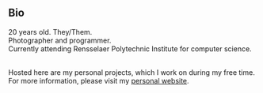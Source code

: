## Bio
20 years old. They/Them.</br>
Photographer and programmer.</br>
Currently attending Rensselaer Polytechnic Institute for computer science.</br></br>

Hosted here are my personal projects, which I work on during my free time.  
For more information, please visit my [personal website](https://ringoorigo.github.io).
